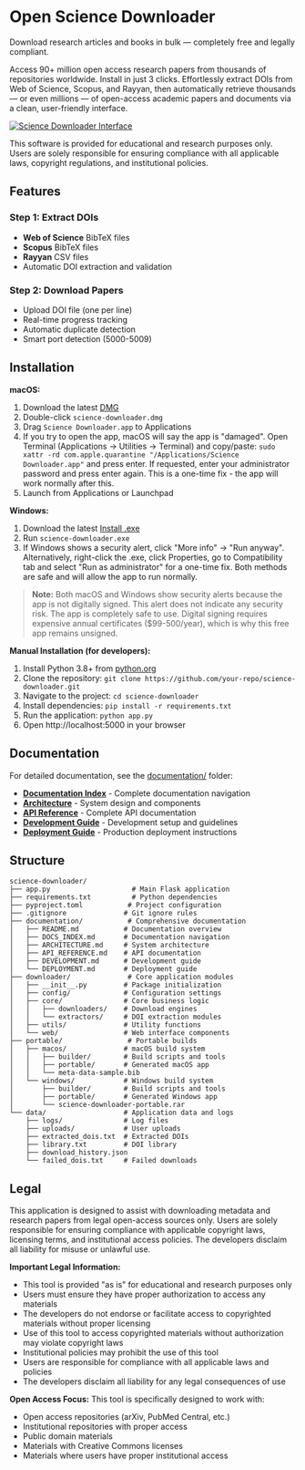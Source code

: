 # Open Science Downloader

Download research articles and books in bulk — completely free and legally compliant.

Access 90+ million open access research papers from thousands of repositories worldwide. Install in just 3 clicks. Effortlessly extract DOIs from Web of Science, Scopus, and Rayyan, then automatically retrieve thousands — or even millions — of open-access academic papers and documents via a clean, user-friendly interface.

[![Science Downloader Interface](https://github.com/user-attachments/assets/7349d1e2-0b3e-4dca-9abf-9966113abb57)](https://github.com/matiasrodlo/science-downloader?tab=readme-ov-file#installation)

This software is provided for educational and research purposes only. Users are solely responsible for ensuring compliance with all applicable laws, copyright regulations, and institutional policies.

## Features

### Step 1: Extract DOIs
- **Web of Science** BibTeX files
- **Scopus** BibTeX files  
- **Rayyan** CSV files
- Automatic DOI extraction and validation

### Step 2: Download Papers
- Upload DOI file (one per line)
- Real-time progress tracking
- Automatic duplicate detection
- Smart port detection (5000-5009)

## Installation

**macOS:**
1. Download the latest [DMG](https://github.com/matiasrodlo/science-downloader/raw/refs/heads/main/portable/macos/portable/science-downloader.dmg)
2. Double-click `science-downloader.dmg`
3. Drag `Science Downloader.app` to Applications
4. If you try to open the app, macOS will say the app is "damaged". Open Terminal (Applications → Utilities → Terminal) and copy/paste: `sudo xattr -rd com.apple.quarantine "/Applications/Science Downloader.app"` and press enter. If requested, enter your administrator password and press enter again. This is a one-time fix - the app will work normally after this.
5. Launch from Applications or Launchpad

**Windows:**
1. Download the latest [Install .exe](https://github.com/matiasrodlo/science-downloader/raw/refs/heads/main/portable/windows/portable/science-downloader.exe)
2. Run `science-downloader.exe`
3. If Windows shows a security alert, click "More info" → "Run anyway". Alternatively, right-click the .exe, click Properties, go to Compatibility tab and select "Run as administrator" for a one-time fix. Both methods are safe and will allow the app to run normally.

> **Note:** Both macOS and Windows show security alerts because the app is not digitally signed. This alert does not indicate any security risk. The app is completely safe to use. Digital signing requires expensive annual certificates ($99-500/year), which is why this free app remains unsigned.

**Manual Installation (for developers):**
1. Install Python 3.8+ from [python.org](https://python.org)
2. Clone the repository: `git clone https://github.com/your-repo/science-downloader.git`
3. Navigate to the project: `cd science-downloader`
4. Install dependencies: `pip install -r requirements.txt`
5. Run the application: `python app.py`
6. Open http://localhost:5000 in your browser

## Documentation

For detailed documentation, see the [documentation/](documentation/) folder:

- **[Documentation Index](documentation/DOCS_INDEX.md)** - Complete documentation navigation
- **[Architecture](documentation/ARCHITECTURE.md)** - System design and components
- **[API Reference](documentation/API_REFERENCE.md)** - Complete API documentation
- **[Development Guide](documentation/DEVELOPMENT.md)** - Development setup and guidelines
- **[Deployment Guide](documentation/DEPLOYMENT.md)** - Production deployment instructions

## Structure

```
science-downloader/
├── app.py                    # Main Flask application
├── requirements.txt          # Python dependencies
├── pyproject.toml           # Project configuration
├── .gitignore              # Git ignore rules
├── documentation/           # Comprehensive documentation
│   ├── README.md           # Documentation overview
│   ├── DOCS_INDEX.md       # Documentation navigation
│   ├── ARCHITECTURE.md     # System architecture
│   ├── API_REFERENCE.md    # API documentation
│   ├── DEVELOPMENT.md      # Development guide
│   └── DEPLOYMENT.md       # Deployment guide
├── downloader/              # Core application modules
│   ├── __init__.py         # Package initialization
│   ├── config/             # Configuration settings
│   ├── core/               # Core business logic
│   │   ├── downloaders/    # Download engines
│   │   └── extractors/     # DOI extraction modules
│   ├── utils/              # Utility functions
│   └── web/                # Web interface components
├── portable/                # Portable builds
│   ├── macos/              # macOS build system
│   │   ├── builder/        # Build scripts and tools
│   │   ├── portable/       # Generated macOS app
│   │   └── meta-data-sample.bib
│   └── windows/            # Windows build system
│       ├── builder/        # Build scripts and tools
│       ├── portable/       # Generated Windows app
│       └── science-downloader-portable.rar
└── data/                   # Application data and logs
    ├── logs/               # Log files
    ├── uploads/            # User uploads
    ├── extracted_dois.txt  # Extracted DOIs
    ├── library.txt         # DOI library
    ├── download_history.json
    └── failed_dois.txt     # Failed downloads
```

## Legal

This application is designed to assist with downloading metadata and research papers from legal open-access sources only. Users are solely responsible for ensuring compliance with applicable copyright laws, licensing terms, and institutional access policies. The developers disclaim all liability for misuse or unlawful use.

**Important Legal Information:**
- This tool is provided "as is" for educational and research purposes only
- Users must ensure they have proper authorization to access any materials
- The developers do not endorse or facilitate access to copyrighted materials without proper licensing
- Use of this tool to access copyrighted materials without authorization may violate copyright laws
- Institutional policies may prohibit the use of this tool
- Users are responsible for compliance with all applicable laws and policies
- The developers disclaim all liability for any legal consequences of use

**Open Access Focus:** This tool is specifically designed to work with:
- Open access repositories (arXiv, PubMed Central, etc.)
- Institutional repositories with proper access
- Public domain materials
- Materials with Creative Commons licenses
- Materials where users have proper institutional access
